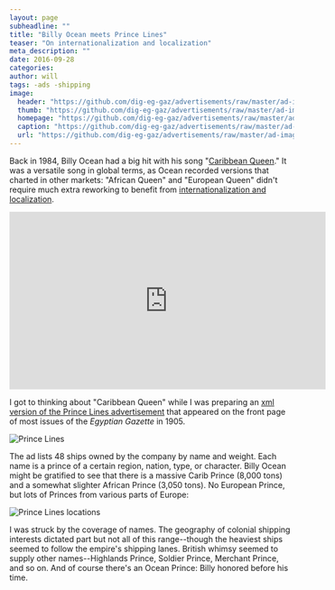 ```yaml
---
layout: page
subheadline: ""
title: "Billy Ocean meets Prince Lines"
teaser: "On internationalization and localization"
meta_description: ""
date: 2016-09-28
categories:
author: will
tags: -ads -shipping
image:
  header: "https://github.com/dig-eg-gaz/advertisements/raw/master/ad-images/pri1-Prince-Line.png"
  thumb: "https://github.com/dig-eg-gaz/advertisements/raw/master/ad-images/pri1-Prince-Line.png"
  homepage: "https://github.com/dig-eg-gaz/advertisements/raw/master/ad-images/pri1-Prince-Line.png"
  caption: "https://github.com/dig-eg-gaz/advertisements/raw/master/ad-images/pri1-Prince-Line.png"
  url: "https://github.com/dig-eg-gaz/advertisements/raw/master/ad-images/pri1-Prince-Line.png"
---
```

Back in 1984, Billy Ocean had a big hit with his song "[Caribbean Queen](https://en.wikipedia.org/wiki/Caribbean_Queen)." It was a versatile song in global terms, as Ocean recorded versions that charted in other markets: "African Queen" and "European Queen" didn't require much extra reworking to benefit from [internationalization and localization](https://en.wikipedia.org/wiki/Internationalization_and_localization).

<iframe width="560" height="315" src="https://www.youtube.com/embed/Cahch0_M06c" frameborder="0" allowfullscreen></iframe>

I got to thinking about "Caribbean Queen" while I was preparing an [xml version of the Prince Lines advertisement](https://github.com/dig-eg-gaz/advertisements/blob/master/ad-text/pri1.xml) that appeared on the front page of most issues of the *Egyptian Gazette* in 1905.

![Prince Lines](https://github.com/dig-eg-gaz/advertisements/blob/master/ad-images/pri1-Prince-Line.png?raw=true)

The ad lists 48 ships owned by the company by name and weight. Each name is a prince of a certain region, nation, type, or character. Billy Ocean might be gratified to see that there is a massive Carib Prince (8,000 tons) and a somewhat slighter African Prince (3,050 tons). No European Prince, but lots of Princes from various parts of Europe:

![Prince Lines locations](https://github.com/dig-eg-gaz/dig-eg-gaz.github.io/blob/master/images/blog-images/Prince-Line-locations.png?raw=true)

I was struck by the coverage of names. The geography of colonial shipping interests dictated part but not all of this range--though the heaviest ships seemed to follow the empire's shipping lanes. British whimsy seemed to supply other names--Highlands Prince, Soldier Prince, Merchant Prince, and so on. And of course there's an Ocean Prince: Billy honored before his time.
